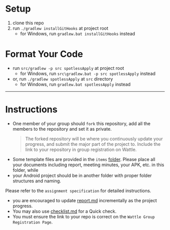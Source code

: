 # Setup
1. clone this repo
2. run `./gradlew installGitHooks` at project root
   - for Windows, run `gradlew.bat installGitHooks` instead

# Format Your Code 
- run `src/gradlew -p src spotlessApply` at project root
   - for Windows, run `src\gradlew.bat -p src spotlessApply` instead
- or, run `./gradlew spotlessApply` at `src` directory
   - for Windows, run `gradlew.bat spotlessApply` instead

---
# Instructions
- One member of your group should `fork` this repository, add all the members to the repository and set it as private.
  > The forked repository will be where you continuously update your progress, and
  submit the major part of the project to.
  Include the link to your repository in group registration on Wattle.
- Some template files are provided in the `items` [folder](./items). Please place all your documents including report, meeting minutes, your APK, etc. in this folder, while
- your Android project should be in another folder with proper folder structures and naming.

Please refer to the `assignment specification` for detailed instructions.
- you are encouraged to update [report.md](./items/report.md) incrementally as the project progress. 
- You may also use [checklist.md](./items/checklist.md) for a Quick check.
- You must ensure the link to your repo is correct on the `Wattle Group Registration Page`.
